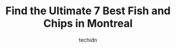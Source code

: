 ---
layout: ampstory
image: https://i0.wp.com/www.auto.or.id/wp-content/uploads/2023/06/bar-george-0-montreal-1686322162.jpeg?resize=640,853
author: techidn
featured: false
description: Montreal, Quebec, Canada is a haven for Fish and Chips enthusiasts, boasting an impressive array of 7 top-notch establishments. Whether youre a seasoned connoisseur or simply curious to exp
title: Find the Ultimate 7 Best Fish and Chips in Montreal
cover:
   title: Find the Ultimate 7 Best Fish and Chips in Montreal
   subtitle: AUTO.OR.ID
   background: https://www.auto.or.id/wp-content/uploads/2023/06/bar-george-0-montreal-1686322162.jpeg

pages: 
 - layout: thirds
   top: <h1>#1 Time Out Market Montréal</h1>
   bottom: "<p>Call it what you will, Time Out Market Montreal is a glorified collection of fast food counters. Granted that the place is better decorated than most and that it tries ve</p>"
   background: https://www.auto.or.id/wp-content/uploads/2023/06/bar-george-1-montreal-1686322163.jpeg
   backgroundblur: true
 - layout: thirds
   top: <h1>#2 Bar George</h1>
   bottom: "<p>Le Mount Stephen, 1440 Drummond St, Montreal, Quebec H3G 1V9, Canada</p>"
   background: https://www.auto.or.id/wp-content/uploads/2023/06/bar-george-2-montreal-1686322164.jpeg
   cta:
      link: https://www.auto.or.id/find-the-ultimate-7-best-fish-and-chips-in-montreal/
      text: Find the Ultimate 7 Best Fish and Chips in Montreal
 - layout: thirds
   top: <h1>#3 Hurleys Irish Pub</h1>
   bottom: "<p>1225 Crescent St, Montreal, Quebec H3G 2B1, Canada</p>"
   background: https://images.unsplash.com/photo-1594502225401-a9eab8b405dd?ixlib=rb-4.0.3&ixid=MnwxMjA3fDB8MHxwaG90by1wYWdlfHx8fGVufDB8fHx8&auto=format&fit=crop&w=640&h=853&q=80
   cta:
      link: https://www.auto.or.id/find-the-ultimate-7-best-fish-and-chips-in-montreal/
      text: Find the Ultimate 7 Best Fish and Chips in Montreal
 - layout: thirds
   top: <h1>#4 Brit & Chips</h1>
   bottom: "<p>433 McGill St, Montreal, Quebec H2Y 2H1, Canada</p>"
   background: https://images.unsplash.com/photo-1554708893-e11aa45b9bbf?ixlib=rb-4.0.3&ixid=MnwxMjA3fDB8MHxwaG90by1wYWdlfHx8fGVufDB8fHx8&auto=format&fit=crop&w=640&h=853&q=80
   cta:
      link: https://www.auto.or.id/find-the-ultimate-7-best-fish-and-chips-in-montreal/
      text: Find the Ultimate 7 Best Fish and Chips in Montreal
 - layout: thirds
   top: <h1>#5 Maggie Oakes</h1>
   bottom: "<p>426 Pl. Jacques-Cartier, Montréal, QC H2Y 3B3, Canada</p>"
   background: https://images.unsplash.com/photo-1610972221114-c48c6bb5d2eb?ixlib=rb-4.0.3&ixid=MnwxMjA3fDB8MHxwaG90by1wYWdlfHx8fGVufDB8fHx8&auto=format&fit=crop&w=640&h=853&q=80
   cta:
      link: https://www.auto.or.id/find-the-ultimate-7-best-fish-and-chips-in-montreal/
      text: Find the Ultimate 7 Best Fish and Chips in Montreal
 - layout: thirds
   top: <h1>#6 McLeans Pub</h1>
   bottom: "<p>1210 Peel St, Montreal, Quebec H3B 2T6, Canada</p>"
   background: https://images.unsplash.com/photo-1628188687881-0a34984b3531?ixlib=rb-4.0.3&ixid=MnwxMjA3fDB8MHxwaG90by1wYWdlfHx8fGVufDB8fHx8&auto=format&fit=crop&w=640&h=853&q=80
   cta:
      link: https://www.auto.or.id/find-the-ultimate-7-best-fish-and-chips-in-montreal/
      text: Find the Ultimate 7 Best Fish and Chips in Montreal
 - layout: thirds
   top: <h1>#7 Portus 360</h1>
   bottom: "<p>777 Blvd Robert-Bourassa, Montréal, QC H3C 3Z7, Canada</p>"
   background: https://images.unsplash.com/photo-1504887764023-6f27056d186c?ixlib=rb-4.0.3&ixid=MnwxMjA3fDB8MHxwaG90by1wYWdlfHx8fGVufDB8fHx8&auto=format&fit=crop&w=640&h=853&q=80
   cta:
      link: https://www.auto.or.id/find-the-ultimate-7-best-fish-and-chips-in-montreal/
      text: Find the Ultimate 7 Best Fish and Chips in Montreal
 - layout: thirds
   middle: Continue reading...
   background: https://images.unsplash.com/photo-1522120177514-2b16ebe5634d?ixlib=rb-4.0.3&ixid=MnwxMjA3fDB8MHxwaG90by1wYWdlfHx8fGVufDB8fHx8&auto=format&fit=crop&w=640&h=853&q=80
   cta:
      link: https://www.auto.or.id/find-the-ultimate-7-best-fish-and-chips-in-montreal/
      text: Find the Ultimate 7 Best Fish and Chips in Montreal

---